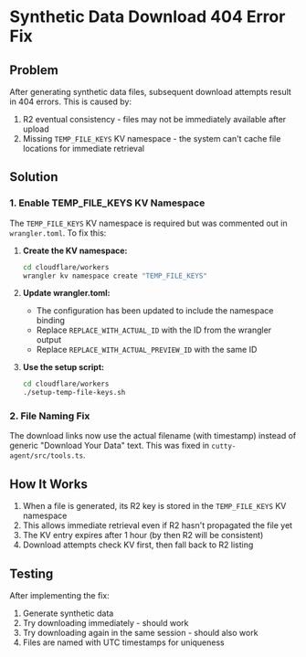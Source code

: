 # Synthetic Data Download 404 Error Fix

## Problem
After generating synthetic data files, subsequent download attempts result in 404 errors. This is caused by:
1. R2 eventual consistency - files may not be immediately available after upload
2. Missing `TEMP_FILE_KEYS` KV namespace - the system can't cache file locations for immediate retrieval

## Solution

### 1. Enable TEMP_FILE_KEYS KV Namespace

The `TEMP_FILE_KEYS` KV namespace is required but was commented out in `wrangler.toml`. To fix this:

1. **Create the KV namespace:**
   ```bash
   cd cloudflare/workers
   wrangler kv namespace create "TEMP_FILE_KEYS"
   ```

2. **Update wrangler.toml:**
   - The configuration has been updated to include the namespace binding
   - Replace `REPLACE_WITH_ACTUAL_ID` with the ID from the wrangler output
   - Replace `REPLACE_WITH_ACTUAL_PREVIEW_ID` with the same ID

3. **Use the setup script:**
   ```bash
   cd cloudflare/workers
   ./setup-temp-file-keys.sh
   ```

### 2. File Naming Fix

The download links now use the actual filename (with timestamp) instead of generic "Download Your Data" text. This was fixed in `cutty-agent/src/tools.ts`.

## How It Works

1. When a file is generated, its R2 key is stored in the `TEMP_FILE_KEYS` KV namespace
2. This allows immediate retrieval even if R2 hasn't propagated the file yet
3. The KV entry expires after 1 hour (by then R2 will be consistent)
4. Download attempts check KV first, then fall back to R2 listing

## Testing

After implementing the fix:
1. Generate synthetic data
2. Try downloading immediately - should work
3. Try downloading again in the same session - should also work
4. Files are named with UTC timestamps for uniqueness